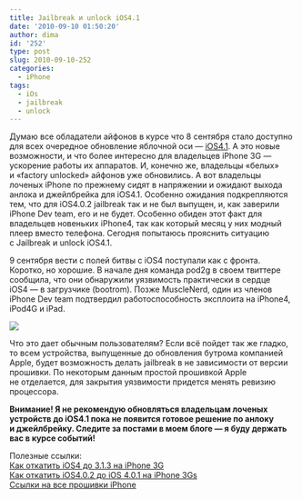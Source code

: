 ```yaml
---
title: Jailbreak и unlock iOS4.1
date: '2010-09-10 01:50:20'
author: dima
id: '252'
type: post
slug: 2010-09-10-252
categories:
  - iPhone
tags:
  - iOs
  - jailbreak
  - unlock
---
```


Думаю все обладатели айфонов в курсе что 8 сентября стало доступно для всех очередное обновление яблочной оси — [iOS4.1](/blog/2010-08-06-228). А это новые возможности, и что более интересно для владельцев iPhone 3G — ускорение работы их аппаратов. И, конечно же, владельцы «белых» и «factory unlocked» айфонов уже обновились. А вот владельцы лоченых iPhone по прежнему сидят в напряжении и ожидают выхода анлока и джейлбрейка для iOS4.1. Особенно ожидания подкрепляются тем, что для iOS4.0.2 jailbreak так и не был выпущен, и, как заверили iPhone Dev team, его и не будет. Особенно обиден этот факт для владельцев новеньких iPhone4, так как который месяц у них модный плеер вместо телефона. Сегодня попытаюсь прояснить ситуацию с Jailbreak и unlock iOS4.1.

9 сентября вести с полей битвы с iOS4 поступали как с фронта. Коротко, но хорошие. В начале дня команда pod2g в своем твиттере сообщила, что они обнаружили уязвимость практически в сердце iOS4 — в загрузчике (bootrom). Позже MuscleNerd, один из членов iPhone Dev team подтвердил работоспособность эксплоита на iPhone4, iPod4G и iPad.

[![](/uploads/_bl/2/s75162970.jpg)](/uploads/_bl/2/75162970.png "Нажмите, для просмотра в полном размере...")

Что это дает обычным пользователям? Если всё пойдет так же гладко, то всем устройства, выпущенные до обновления бутрома компанией Apple, будет возможность делать jailbreak в не зависимости от версии прошивки. По некоторым данным простой прошивкой Apple не отделается, для закрытия уязвимости придется менять ревизию процессора.

**Внимание! Я не рекомендую обновляться владельцам лоченых устройств до iOS4.1 пока не появится готовое решение по анлоку и джейлбрейку. Следите за постами в моем блоге — я буду держать вас в курсе событий!**

Полезные ссылки:  
[Как откатить iOS4 до 3.1.3 на iPhone 3G](/blog/kak_otkatit_proshivku_4_0_do_3_1_3_na_iphone_3g/2010-07-28-227)  
[Как откатить iOS4.0.2 до iOS 4.0.1 на iPhone 3Gs](/blog/kak_otkatit_proshivku_ios4_0_2_do_4_0_1_ili_4_0_na_iphone_3gs/2010-09-03-247)  
[Ссылки на все прошивки iPhone](/blog/ssylki_na_vse_proshivki_iphone/2010-08-06-228)